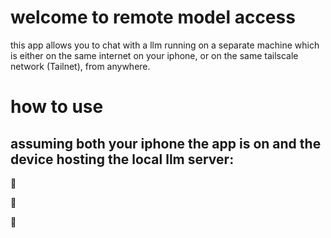 # welcome to remote model access
this app allows you to chat with a llm running on a separate machine which is either on the same internet on your iphone, or on the same tailscale network (Tailnet), from anywhere.
# how to use
## assuming both your iphone the app is on and the device hosting the local llm server:
📡 

📡 

📡 
